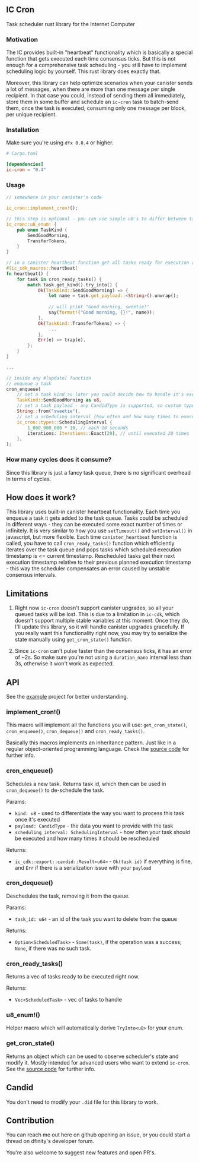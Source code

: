 ## IC Cron

Task scheduler rust library for the Internet Computer

### Motivation

The IC provides built-in "heartbeat" functionality which is basically a special function that gets executed each time
consensus ticks. But this is not enough for a comprehensive task scheduling - you still have to implement scheduling
logic by yourself. This rust library does exactly that.

Moreover, this library can help optimize scenarios when your canister sends a lot of messages, when there are more than
one message per single recipient. In that case you could, instead of sending them all immediately, store them in some
buffer and schedule an `ic-cron` task to batch-send them, once the task is executed, consuming only one message per
block, per unique recipient.

### Installation

Make sure you're using `dfx 0.8.4` or higher.

```toml
# Cargo.toml

[dependencies]
ic-cron = "0.4"
```

### Usage

```rust
// somewhere in your canister's code

ic_cron::implement_cron!();

// this step is optional - you can use simple u8's to differ between task handlers
ic_cron::u8_enum! {
    pub enum TaskKind {
        SendGoodMorning,
        TransferTokens,
    }
}

// in a canister heartbeat function get all tasks ready for execution at this exact moment and use it
#[ic_cdk_macros::heartbeat]
fn heartbeat() {
    for task in cron_ready_tasks() {
        match task.get_kind().try_into() {
            Ok(TaskKind::SendGoodMorning) => {
                let name = task.get_payload::<String>().unwrap();
          
                // will print "Good morning, sweetie!"      
                say(format!("Good morning, {}!", name));
            },
            Ok(TaskKind::TransferTokens) => {
                ...
            },
            Err(e) => trap(e),
        };   
    }
}

...

// inside any #[update] function
// enqueue a task
cron_enqueue(
    // set a task kind so later you could decide how to handle it's execution
    TaskKind::SendGoodMorning as u8,
    // set a task payload - any CandidType is supported, so custom types would also work fine
    String::from("sweetie"), 
    // set a scheduling interval (how often and how many times to execute)
    ic_cron::types::SchedulingInterval {
        1_000_000_000 * 10, // each 10 seconds
        iterations: Iterations::Exact(20), // until executed 20 times
    },
);
```

### How many cycles does it consume?

Since this library is just a fancy task queue, there is no significant overhead in terms of cycles.

## How does it work?

This library uses built-in canister heartbeat functionality. Each time you enqueue a task it gets added to the task
queue. Tasks could be scheduled in different ways - they can be executed some exact number of times or infinitely. It is
very similar to how you use `setTimeout()` and `setInterval()` in javascript, but more flexible. Each
time `canister_heartbeat` function is called, you have to call `cron_ready_tasks()` function which efficiently iterates
over the task queue and pops tasks which scheduled execution timestamp is <= current timestamp. Rescheduled tasks get
their next execution timestamp relative to their previous planned execution timestamp - this way the scheduler
compensates an error caused by unstable consensus intervals.

## Limitations

1. Right now `ic-cron` doesn't support canister upgrades, so all your queued tasks will be lost. This is due to a
limitation in `ic-cdk`, which doesn't support multiple stable variables at this moment. Once they do, I'll update this
library, so it will handle canister upgrades gracefully.
If you really want this functionality right now, you may try to serialize the state manually using `get_cron_state()`
function.

2. Since `ic-cron` can't pulse faster than the consensus ticks, it has an error of ~2s. So make sure you're not using a
`duration_nano` interval less than 3s, otherwise it won't work as expected.

## API

See the [example](./example) project for better understanding.

### implement_cron!()

This macro will implement all the functions you will use: `get_cron_state()`, `cron_enqueue()`, `cron_dequeue()`
and `cron_ready_tasks()`.

Basically this macros implements an inheritance pattern. Just like in a regular object-oriented programming language.
Check the [source code](ic-cron-rs/src/macros.rs) for further info.

### cron_enqueue()

Schedules a new task. Returns task id, which then can be used in `cron_dequeue()` to de-schedule the task.

Params:

* `kind: u8` - used to differentiate the way you want to process this task once it's executed
* `payload: CandidType` - the data you want to provide with the task
* `scheduling_interval: SchedulingInterval` - how often your task should be executed and how many times it should be
  rescheduled

Returns:

* `ic_cdk::export::candid::Result<u64>` - `Ok(task id)` if everything is fine, and `Err` if there is a serialization
  issue with your `payload`

### cron_dequeue()

Deschedules the task, removing it from the queue.

Params:

* `task_id: u64` - an id of the task you want to delete from the queue

Returns:

* `Option<ScheduledTask>` - `Some(task)`, if the operation was a success; `None`, if there was no such task.

### cron_ready_tasks()

Returns a vec of tasks ready to be executed right now.

Returns:

* `Vec<ScheduledTask>` - vec of tasks to handle

### u8_enum!()

Helper macro which will automatically derive `TryInto<u8>` for your enum.

### get_cron_state()

Returns an object which can be used to observe scheduler's state and modify it. Mostly intended for advanced users who
want to extend `ic-cron`. See the [source code](ic-cron-rs/src/task_scheduler.rs) for further info.

## Candid

You don't need to modify your `.did` file for this library to work.

## Contribution

You can reach me out here on github opening an issue, or you could start a thread on dfinity's developer forum.

You're also welcome to suggest new features and open PR's.
